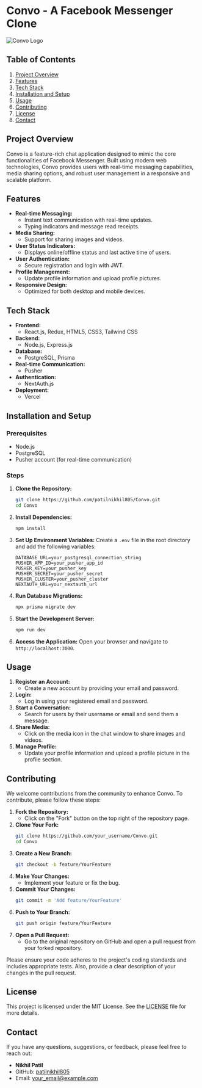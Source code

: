 
# Convo - A Facebook Messenger Clone

![Convo Logo](link_to_logo_image_if_any)

## Table of Contents

1. [Project Overview](#project-overview)
2. [Features](#features)
3. [Tech Stack](#tech-stack)
4. [Installation and Setup](#installation-and-setup)
5. [Usage](#usage)
6. [Contributing](#contributing)
7. [License](#license)
8. [Contact](#contact)

## Project Overview

Convo is a feature-rich chat application designed to mimic the core functionalities of Facebook Messenger. Built using modern web technologies, Convo provides users with real-time messaging capabilities, media sharing options, and robust user management in a responsive and scalable platform.

## Features

- **Real-time Messaging:**
  - Instant text communication with real-time updates.
  - Typing indicators and message read receipts.
- **Media Sharing:**
  - Support for sharing images and videos.
- **User Status Indicators:**
  - Displays online/offline status and last active time of users.
- **User Authentication:**
  - Secure registration and login with JWT.
- **Profile Management:**
  - Update profile information and upload profile pictures.
- **Responsive Design:**
  - Optimized for both desktop and mobile devices.

## Tech Stack

- **Frontend:**
  - React.js, Redux, HTML5, CSS3, Tailwind CSS
- **Backend:**
  - Node.js, Express.js
- **Database:**
  - PostgreSQL, Prisma
- **Real-time Communication:**
  - Pusher
- **Authentication:**
  - NextAuth.js
- **Deployment:**
  - Vercel

## Installation and Setup

### Prerequisites

- Node.js
- PostgreSQL
- Pusher account (for real-time communication)

### Steps

1. **Clone the Repository:**
   ```bash
   git clone https://github.com/patilnikhil805/Convo.git
   cd Convo
   ```

2. **Install Dependencies:**
   ```bash
   npm install
   ```

3. **Set Up Environment Variables:**
   Create a `.env` file in the root directory and add the following variables:
   ```env
   DATABASE_URL=your_postgresql_connection_string
   PUSHER_APP_ID=your_pusher_app_id
   PUSHER_KEY=your_pusher_key
   PUSHER_SECRET=your_pusher_secret
   PUSHER_CLUSTER=your_pusher_cluster
   NEXTAUTH_URL=your_nextauth_url
   ```

4. **Run Database Migrations:**
   ```bash
   npx prisma migrate dev
   ```

5. **Start the Development Server:**
   ```bash
   npm run dev
   ```

6. **Access the Application:**
   Open your browser and navigate to `http://localhost:3000`.

## Usage

1. **Register an Account:**
   - Create a new account by providing your email and password.
2. **Login:**
   - Log in using your registered email and password.
3. **Start a Conversation:**
   - Search for users by their username or email and send them a message.
4. **Share Media:**
   - Click on the media icon in the chat window to share images and videos.
5. **Manage Profile:**
   - Update your profile information and upload a profile picture in the profile section.

## Contributing

We welcome contributions from the community to enhance Convo. To contribute, please follow these steps:

1. **Fork the Repository:**
   - Click on the "Fork" button on the top right of the repository page.
2. **Clone Your Fork:**
   ```bash
   git clone https://github.com/your_username/Convo.git
   cd Convo
   ```
3. **Create a New Branch:**
   ```bash
   git checkout -b feature/YourFeature
   ```
4. **Make Your Changes:**
   - Implement your feature or fix the bug.
5. **Commit Your Changes:**
   ```bash
   git commit -m 'Add feature/YourFeature'
   ```
6. **Push to Your Branch:**
   ```bash
   git push origin feature/YourFeature
   ```
7. **Open a Pull Request:**
   - Go to the original repository on GitHub and open a pull request from your forked repository.

Please ensure your code adheres to the project's coding standards and includes appropriate tests. Also, provide a clear description of your changes in the pull request.

## License

This project is licensed under the MIT License. See the [LICENSE](LICENSE) file for more details.

## Contact

If you have any questions, suggestions, or feedback, please feel free to reach out:

- **Nikhil Patil**
- GitHub: [patilnikhil805](https://github.com/patilnikhil805)
- Email: [your_email@example.com](mailto:your_email@example.com)
